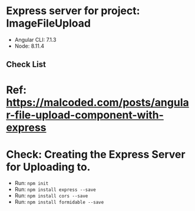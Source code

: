 # Express server for project: ImageFileUpload
* Angular CLI: 7.1.3
* Node: 8.11.4

## Check List
# Ref: https://malcoded.com/posts/angular-file-upload-component-with-express

# Check: Creating the Express Server for Uploading to.
* Run: ```npm init```
* Run: ```npm install express --save```
* Run: ```npm install cors --save```
* Run: ```npm install formidable --save```
